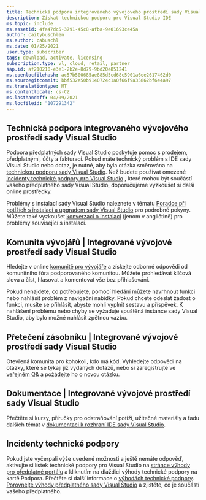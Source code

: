 ```yaml
---
title: Technická podpora integrovaného vývojového prostředí sady Visual Studio
description: Získat technickou podporu pro Visual Studio IDE
ms.topic: include
ms.assetid: 4fa47dc5-3791-45c8-afba-9e01693ce45a
author: caitybuschlen
ms.author: cabuschl
ms.date: 01/25/2021
user.type: subscriber
tags: download, activate, licensing
subscription.type: vl, cloud, retail, partner
sap.id: af210210-e3e1-2b2e-8d79-9bd20e851241
ms.openlocfilehash: ac57b500685ae885d5cd68c5901a6ee2617462d0
ms.sourcegitcommit: bbf532e50b9140724c1a0f66f9a35862bf6e4a97
ms.translationtype: MT
ms.contentlocale: cs-CZ
ms.lasthandoff: 04/09/2021
ms.locfileid: "107291342"
---
```

## <a name="visual-studio-ide-technical-support"></a>Technická podpora integrovaného vývojového prostředí sady Visual Studio  

Podpora předplatných sady Visual Studio poskytuje pomoc s prodejem, předplatnými, účty a fakturací. Pokud máte technický problém s IDE sady Visual Studio nebo dotaz, je nutné, aby byla otázka směrována na [technickou podporu sady Visual Studio](https://visualstudio.microsoft.com/vs/support/). Než budete používat omezené [incidenty technické podpory pro Visual Studio](https://docs.microsoft.com/visualstudio/subscriptions/vs-tech-support) , které mohou být součástí vašeho předplatného sady Visual Studio, doporučujeme vyzkoušet si další online prostředky.

Problémy s instalací sady Visual Studio naleznete v tématu [Poradce při potížích s instalací a upgradem sady Visual Studio](https://docs.microsoft.com/visualstudio/install/troubleshooting-installation-issues?view=vs-2019) pro podrobné pokyny. Můžete také vyzkoušet [konverzaci o instalaci](https://visualstudio.microsoft.com/vs/support/#talktous) (jenom v angličtině) pro problémy související s instalací.


## <a name="developer-community--visual-studio-ide"></a>Komunita vývojářů | Integrované vývojové prostředí sady Visual Studio

Hledejte v online [komunitě pro vývojáře](https://developercommunity.visualstudio.com/) a získejte odborné odpovědi od komunitního fóra podporovaného komunitou. Můžete prohledávat klíčová slova a číst, hlasovat a komentovat vše bez přihlašování.  

Pokud nenajdete, co potřebujete, pomocí hledání můžete navrhnout funkci nebo nahlásit problém z navigační nabídky. Pokud chcete odeslat žádost o funkci, musíte se přihlásit, abyste mohli vyplnit sestavu a příspěvek. K nahlášení problému nebo chyby se vyžaduje spuštěná instance sady Visual Studio, aby bylo možné nahlásit zpětnou vazbu.   

## <a name="stack-overflow--visual-studio-ide"></a>Přetečení zásobníku | Integrované vývojové prostředí sady Visual Studio

Otevřená komunita pro kohokoli, kdo má kód. Vyhledejte odpovědi na otázky, které se týkají již vydaných dotazů, nebo si zaregistrujte ve [veřejném Q&](https://stackoverflow.com/questions/tagged/visual-studio?tab=Newest) a požádejte ho o novou otázku.  

## <a name="documentation--visual-studio-ide"></a>Dokumentace | Integrované vývojové prostředí sady Visual Studio

Přečtěte si kurzy, příručky pro odstraňování potíží, užitečné materiály a řadu dalších témat v [dokumentaci k rozhraní IDE sady Visual Studio](https://docs.microsoft.com/visualstudio/ide/). 

## <a name="technical-support-incidents"></a>Incidenty technické podpory 

Pokud jste vyčerpali výše uvedené možnosti a ještě nemáte odpověď, aktivujte si lístek technické podpory pro Visual Studio na [stránce výhody pro předplatné portálu](https://my.visualstudio.com/Benefits) a kliknutím na dlaždici výhody technické podpory na kartě Podpora. Přečtěte si další informace o [výhodách technické podpory](https://docs.microsoft.com/visualstudio/subscriptions/vs-tech-support). [Porovnejte výhody předplatného sady Visual Studio](https://visualstudio.microsoft.com/vs/benefits/#azure?cat=visual-studio-enterprise-subscription) a zjistěte, co je součástí vašeho předplatného.